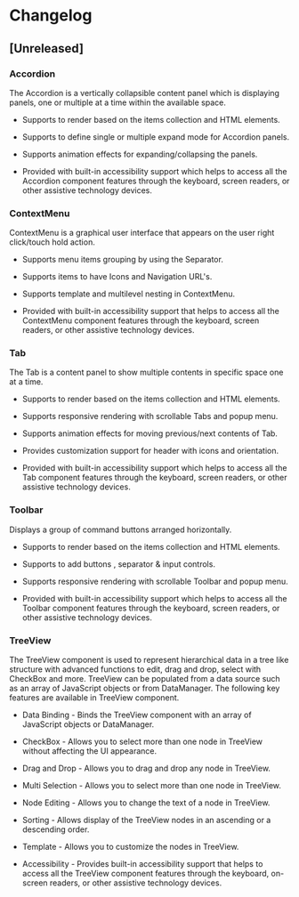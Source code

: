 # Changelog

## [Unreleased]

### Accordion

The Accordion is a vertically collapsible content panel which is displaying panels, one or multiple at a time within the available space.

- Supports to render based on the items collection and HTML elements.

- Supports to define single or multiple expand mode for Accordion panels.

- Supports animation effects for expanding/collapsing the panels.

- Provided with built-in accessibility support which helps to access all the Accordion component features through the keyboard, screen readers, or other assistive technology devices.

### ContextMenu

ContextMenu is a graphical user interface that appears on the user right click/touch hold action.

- Supports menu items grouping by using the Separator.

- Supports items to have Icons and Navigation URL's.

- Supports template and multilevel nesting in ContextMenu.

- Provided with built-in accessibility support that helps to access all the ContextMenu component features through the keyboard, screen readers, or other assistive technology devices.

### Tab

The Tab is a content panel to show multiple contents in specific space one at a time.

- Supports to render based on the items collection and HTML elements.

- Supports responsive rendering with scrollable Tabs and popup menu.

- Supports animation effects for moving previous/next contents of Tab.

- Provides customization support for header with icons and orientation.

- Provided with built-in accessibility support which helps to access all the Tab component features through the keyboard, screen readers, or other assistive technology devices.

### Toolbar

Displays a group of command buttons arranged horizontally.

- Supports to render based on the items collection and HTML elements.

- Supports to add buttons , separator & input controls.

- Supports responsive rendering with scrollable Toolbar and popup menu.

- Provided with built-in accessibility support which helps to access all the Toolbar component features through the keyboard, screen readers, or other assistive technology devices.

### TreeView

The TreeView component is used to represent hierarchical data in a tree like structure with advanced functions to edit, drag and drop, select with CheckBox and more. TreeView can be populated from a data source such as an array of JavaScript objects or from DataManager. The following key features are available in TreeView component.

- Data Binding - Binds the TreeView component with an array of JavaScript objects or DataManager.

- CheckBox - Allows you to select more than one node in TreeView without affecting the UI appearance.

- Drag and Drop - Allows you to drag and drop any node in TreeView.

- Multi Selection - Allows you to select more than one node in TreeView.

- Node Editing - Allows you to change the text of a node in TreeView.

- Sorting - Allows display of the TreeView nodes in an ascending or a descending order.

- Template - Allows you to customize the nodes in TreeView.

- Accessibility - Provides built-in accessibility support that helps to access all the TreeView component features through the keyboard, on-screen readers, or other assistive technology devices.
